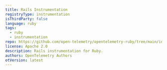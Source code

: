 ```yaml
---
title: Rails Instrumentation
registryType: instrumentation
isThirdParty: false
language: ruby
tags:
  - ruby
  - instrumentation
repo: https://github.com/open-telemetry/opentelemetry-ruby/tree/main/instrumentation/rails
license: Apache 2.0
description: Rails instrumentation for Ruby.
authors: OpenTelemetry Authors
otVersion: latest
---
```

